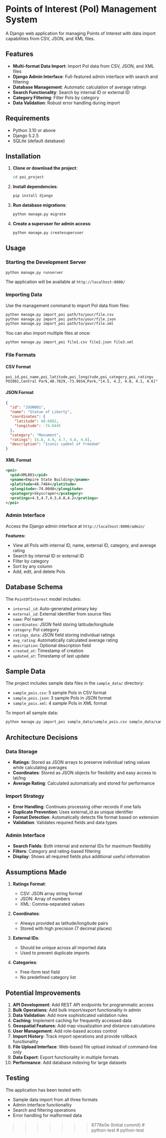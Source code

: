 # Points of Interest (PoI) Management System

A Django web application for managing Points of Interest with data import capabilities from CSV, JSON, and XML files.

## Features

- **Multi-format Data Import**: Import PoI data from CSV, JSON, and XML files
- **Django Admin Interface**: Full-featured admin interface with search and filtering
- **Database Management**: Automatic calculation of average ratings
- **Search Functionality**: Search by internal ID or external ID
- **Category Filtering**: Filter PoIs by category
- **Data Validation**: Robust error handling during import

## Requirements

- Python 3.10 or above
- Django 5.2.5
- SQLite (default database)

## Installation

1. **Clone or download the project**:
   ```bash
   cd poi_project
   ```

2. **Install dependencies**:
   ```bash
   pip install django
   ```

3. **Run database migrations**:
   ```bash
   python manage.py migrate
   ```

4. **Create a superuser for admin access**:
   ```bash
   python manage.py createsuperuser
   ```

## Usage

### Starting the Development Server

```bash
python manage.py runserver
```

The application will be available at `http://localhost:8000/`

### Importing Data

Use the management command to import PoI data from files:

```bash
python manage.py import_poi path/to/your/file.csv
python manage.py import_poi path/to/your/file.json
python manage.py import_poi path/to/your/file.xml
```

You can also import multiple files at once:
```bash
python manage.py import_poi file1.csv file2.json file3.xml
```

### File Formats

#### CSV Format
```csv
poi_id,poi_name,poi_latitude,poi_longitude,poi_category,poi_ratings
POI001,Central Park,40.7829,-73.9654,Park,"[4.5, 4.2, 4.8, 4.1, 4.6]"
```

#### JSON Format
```json
{
  "id": "JSON001",
  "name": "Statue of Liberty",
  "coordinates": {
    "latitude": 40.6892,
    "longitude": -74.0445
  },
  "category": "Monument",
  "ratings": [4.8, 4.9, 4.7, 4.6, 4.8],
  "description": "Iconic symbol of freedom"
}
```

#### XML Format
```xml
<poi>
  <pid>XML001</pid>
  <pname>Empire State Building</pname>
  <platitude>40.7484</platitude>
  <plongitude>-74.0048</plongitude>
  <pcategory>Skyscraper</pcategory>
  <pratings>4.5,4.7,4.3,4.8,4.2</pratings>
</poi>
```

### Admin Interface

Access the Django admin interface at `http://localhost:8000/admin/`

**Features:**
- View all PoIs with internal ID, name, external ID, category, and average rating
- Search by internal ID or external ID
- Filter by category
- Sort by any column
- Add, edit, and delete PoIs

## Database Schema

The `PointOfInterest` model includes:
- `internal_id`: Auto-generated primary key
- `external_id`: External identifier from source files
- `name`: PoI name
- `coordinates`: JSON field storing latitude/longitude
- `category`: PoI category
- `ratings_data`: JSON field storing individual ratings
- `avg_rating`: Automatically calculated average rating
- `description`: Optional description field
- `created_at`: Timestamp of creation
- `updated_at`: Timestamp of last update

## Sample Data

The project includes sample data files in the `sample_data/` directory:
- `sample_pois.csv`: 5 sample PoIs in CSV format
- `sample_pois.json`: 3 sample PoIs in JSON format  
- `sample_pois.xml`: 4 sample PoIs in XML format

To import all sample data:
```bash
python manage.py import_poi sample_data/sample_pois.csv sample_data/sample_pois.json sample_data/sample_pois.xml
```

## Architecture Decisions

### Data Storage
- **Ratings**: Stored as JSON arrays to preserve individual rating values while calculating averages
- **Coordinates**: Stored as JSON objects for flexibility and easy access to lat/lng
- **Average Rating**: Calculated automatically and stored for performance

### Import Strategy
- **Error Handling**: Continues processing other records if one fails
- **Duplicate Prevention**: Uses external_id as unique identifier
- **Format Detection**: Automatically detects file format based on extension
- **Validation**: Validates required fields and data types

### Admin Interface
- **Search Fields**: Both internal and external IDs for maximum flexibility
- **Filters**: Category and rating-based filtering
- **Display**: Shows all required fields plus additional useful information

## Assumptions Made

1. **Ratings Format**: 
   - CSV: JSON array string format
   - JSON: Array of numbers
   - XML: Comma-separated values

2. **Coordinates**:
   - Always provided as latitude/longitude pairs
   - Stored with high precision (7 decimal places)

3. **External IDs**:
   - Should be unique across all imported data
   - Used to prevent duplicate imports

4. **Categories**:
   - Free-form text field
   - No predefined category list

## Potential Improvements

1. **API Development**: Add REST API endpoints for programmatic access
2. **Bulk Operations**: Add bulk import/export functionality in admin
3. **Data Validation**: Add more sophisticated validation rules
4. **Caching**: Implement caching for frequently accessed data
5. **Geospatial Features**: Add map visualization and distance calculations
6. **User Management**: Add role-based access control
7. **Import History**: Track import operations and provide rollback functionality
8. **File Upload Interface**: Web-based file upload instead of command-line only
9. **Data Export**: Export functionality in multiple formats
10. **Performance**: Add database indexing for large datasets

## Testing

The application has been tested with:
- Sample data import from all three formats
- Admin interface functionality
- Search and filtering operations
- Error handling for malformed data
>>>>>>> 8778e0e (Initial commit)
#   p y t h o n - t e s t  
 #   p y t h o n - t e s t  
 